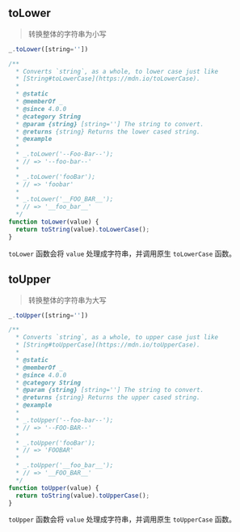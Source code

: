 ## toLower

> 转换整体的字符串为小写

```js
_.toLower([string=''])
```

```js
/**
  * Converts `string`, as a whole, to lower case just like
  * [String#toLowerCase](https://mdn.io/toLowerCase).
  *
  * @static
  * @memberOf _
  * @since 4.0.0
  * @category String
  * @param {string} [string=''] The string to convert.
  * @returns {string} Returns the lower cased string.
  * @example
  *
  * _.toLower('--Foo-Bar--');
  * // => '--foo-bar--'
  *
  * _.toLower('fooBar');
  * // => 'foobar'
  *
  * _.toLower('__FOO_BAR__');
  * // => '__foo_bar__'
  */
function toLower(value) {
  return toString(value).toLowerCase();
}
```

`toLower` 函数会将 `value` 处理成字符串，并调用原生 `toLowerCase` 函数。

## toUpper

> 转换整体的字符串为大写

```js
_.toUpper([string=''])
```

```js
/**
  * Converts `string`, as a whole, to upper case just like
  * [String#toUpperCase](https://mdn.io/toUpperCase).
  *
  * @static
  * @memberOf _
  * @since 4.0.0
  * @category String
  * @param {string} [string=''] The string to convert.
  * @returns {string} Returns the upper cased string.
  * @example
  *
  * _.toUpper('--foo-bar--');
  * // => '--FOO-BAR--'
  *
  * _.toUpper('fooBar');
  * // => 'FOOBAR'
  *
  * _.toUpper('__foo_bar__');
  * // => '__FOO_BAR__'
  */
function toUpper(value) {
  return toString(value).toUpperCase();
}
```

`toUpper` 函数会将 `value` 处理成字符串，并调用原生 `toUpperCase` 函数。

